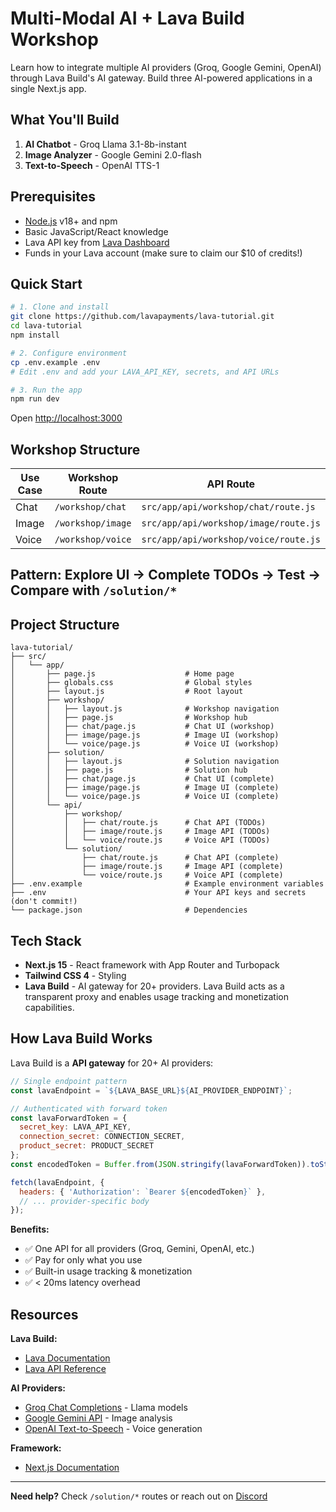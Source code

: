 # Multi-Modal AI + Lava Build Workshop

Learn how to integrate multiple AI providers (Groq, Google Gemini, OpenAI) through Lava Build's AI gateway. Build three AI-powered applications in a single Next.js app.

## What You'll Build

1. **AI Chatbot** - Groq Llama 3.1-8b-instant
2. **Image Analyzer** - Google Gemini 2.0-flash
3. **Text-to-Speech** - OpenAI TTS-1

## Prerequisites

- [Node.js](https://nodejs.org/) v18+ and npm
- Basic JavaScript/React knowledge
- Lava API key from [Lava Dashboard](https://www.lavapayments.com/dashboard/build/keys)
- Funds in your Lava account (make sure to claim our $10 of credits!)

## Quick Start

```bash
# 1. Clone and install
git clone https://github.com/lavapayments/lava-tutorial.git
cd lava-tutorial
npm install

# 2. Configure environment
cp .env.example .env
# Edit .env and add your LAVA_API_KEY, secrets, and API URLs

# 3. Run the app
npm run dev
```

Open [http://localhost:3000](http://localhost:3000)

## Workshop Structure

| Use Case | Workshop Route | API Route | 
|----------|----------------|-----------|
| Chat | `/workshop/chat` | `src/app/api/workshop/chat/route.js` | 
| Image | `/workshop/image` | `src/app/api/workshop/image/route.js` | 
| Voice | `/workshop/voice` | `src/app/api/workshop/voice/route.js` | 

**Pattern:** Explore UI → Complete TODOs → Test → Compare with `/solution/*`
---

## Project Structure

```
lava-tutorial/
├── src/
│   └── app/
│       ├── page.js                    # Home page
│       ├── globals.css                # Global styles
│       ├── layout.js                  # Root layout
│       ├── workshop/
│       │   ├── layout.js              # Workshop navigation
│       │   ├── page.js                # Workshop hub
│       │   ├── chat/page.js           # Chat UI (workshop)
│       │   ├── image/page.js          # Image UI (workshop)
│       │   └── voice/page.js          # Voice UI (workshop)
│       ├── solution/
│       │   ├── layout.js              # Solution navigation
│       │   ├── page.js                # Solution hub
│       │   ├── chat/page.js           # Chat UI (complete)
│       │   ├── image/page.js          # Image UI (complete)
│       │   └── voice/page.js          # Voice UI (complete)
│       └── api/
│           ├── workshop/
│           │   ├── chat/route.js      # Chat API (TODOs)
│           │   ├── image/route.js     # Image API (TODOs)
│           │   └── voice/route.js     # Voice API (TODOs)
│           └── solution/
│               ├── chat/route.js      # Chat API (complete)
│               ├── image/route.js     # Image API (complete)
│               └── voice/route.js     # Voice API (complete)
├── .env.example                       # Example environment variables
├── .env                               # Your API keys and secrets (don't commit!)
└── package.json                       # Dependencies
```

## Tech Stack

- **Next.js 15** - React framework with App Router and Turbopack
- **Tailwind CSS 4** - Styling
- **Lava Build** - AI gateway for 20+ providers. Lava Build acts as a transparent proxy and enables usage tracking and monetization capabilities. 

## How Lava Build Works

Lava Build is a **API gateway** for 20+ AI providers:

```javascript
// Single endpoint pattern
const lavaEndpoint = `${LAVA_BASE_URL}${AI_PROVIDER_ENDPOINT}`;

// Authenticated with forward token
const lavaForwardToken = {
  secret_key: LAVA_API_KEY,
  connection_secret: CONNECTION_SECRET,
  product_secret: PRODUCT_SECRET
};
const encodedToken = Buffer.from(JSON.stringify(lavaForwardToken)).toString('base64');

fetch(lavaEndpoint, {
  headers: { 'Authorization': `Bearer ${encodedToken}` },
  // ... provider-specific body
});
```

**Benefits:**
- ✅ One API for all providers (Groq, Gemini, OpenAI, etc.)
- ✅ Pay for only what you use
- ✅ Built-in usage tracking & monetization
- ✅ < 20ms latency overhead

## Resources

**Lava Build:**
- [Lava Documentation](https://www.lavapayments.com/docs)
- [Lava API Reference](https://www.lavapayments.com/docs/api-reference/introduction)

**AI Providers:**
- [Groq Chat Completions](https://console.groq.com/docs/text-chat) - Llama models
- [Google Gemini API](https://ai.google.dev/gemini-api/docs/vision) - Image analysis
- [OpenAI Text-to-Speech](https://platform.openai.com/docs/guides/text-to-speech) - Voice generation

**Framework:**
- [Next.js Documentation](https://nextjs.org/docs)
---

**Need help?** Check `/solution/*` routes or reach out on [Discord](https://discord.gg/ew3abadB)
